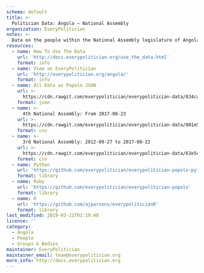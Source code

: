 ```yaml
---
schema: default
title: >-
  Politician Data: Angola — National Assembly
organization: EveryPolitician
notes: >-
  Data on the people within the National Assembly legislature of Angola.
resources:
  - name: How To Use The Data
    url: 'http://docs.everypolitician.org/use_the_data.html'
    format: info
  - name: View on EveryPolitician
    url: 'http://everypolitician.org/angola/'
    format: info
  - name: All Data as Popolo JSON
    url: >-
      https://cdn.rawgit.com/everypolitician/everypolitician-data/834ca42ff313b0bdc5eddb298e8369f97a2c002d/data/Angola/National_Assembly/ep-popolo-v1.0.json
    format: json
  - name: >-
      4th National Assembly: From 2017-08-23
    url: >-
      https://cdn.rawgit.com/everypolitician/everypolitician-data/801e590ab2fd01c00adda80ea36241b3df2a2ee1/data/Angola/National_Assembly/term-4.csv
    format: csv
  - name: >-
      3rd National Assembly: 2012-09-27 to 2017-08-22
    url: >-
      https://cdn.rawgit.com/everypolitician/everypolitician-data/63e5c3a482a60bf54e39381d10df011d980e1078/data/Angola/National_Assembly/term-3.csv
    format: csv
  - name: Python
    url: 'https://github.com/everypolitician/everypolitician-popolo-python'
    format: library
  - name: Ruby
    url: 'https://github.com/everypolitician/everypolitician-popolo'
    format: library
  - name: R
    url: 'https://github.com/ajparsons/everypoliticianR'
    format: library
last_modified: 2019-03-11T01:19:48
license: ''
category:
  - Angola
  - People
  - Groups & Bodies
maintainer: EveryPolitician
maintainer_email: team@everypolitician.org
more_info: http://docs.everypolitician.org
---
```

